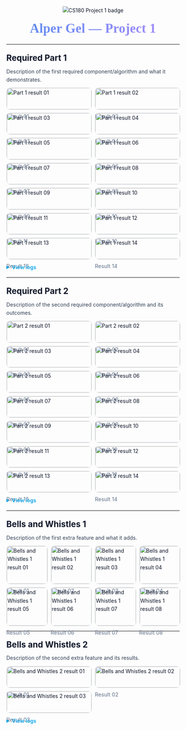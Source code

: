 <link href="https://fonts.googleapis.com/css2?family=Inter:wght@300;400;600;800&family=Playfair+Display:wght@600;700&display=swap" rel="stylesheet">

<div style="max-width: 1100px; margin: 0 auto; padding: 12px 18px; font-family: 'Inter', -apple-system, BlinkMacSystemFont, 'Segoe UI', Roboto, 'Helvetica Neue', Arial, 'Noto Sans', 'Apple Color Emoji', 'Segoe UI Emoji', 'Segoe UI Symbol'; color: #0f172a; line-height: 1.6;">
<p align="center" style="margin: 0 0 10px;">
  <img src="https://img.shields.io/badge/CS180-Project%201-5B8DEF?style=for-the-badge" alt="CS180 Project 1 badge">
</p>

<h2 align="center" style="font-family: 'Playfair Display', serif; font-size: 2.2rem; margin: 0.2rem 0 0.4rem; letter-spacing: 0.3px; background: linear-gradient(90deg, #5B8DEF, #A78BFA); -webkit-background-clip: text; background-clip: text; -webkit-text-fill-color: transparent; color: transparent;">Alper Gel — Project 1</h2>

<hr style="border: none; border-top: 1px solid #e5e7eb; margin: 12px 0 16px;">

<h3 id="required-part-1" style="font-size: 1.4rem; margin: 18px 0 8px;">Required Part 1</h3>
<p style="margin: 0 0 10px; color: #334155;">Description of the first required component/algorithm and what it demonstrates.</p>

<div style="display: grid; grid-template-columns: repeat(auto-fill, minmax(220px, 1fr)); gap: 10px; margin: 8px 0 12px;">
  <!-- Duplicate or replace these figures with your own images -->
  <figure style="margin: 0;">
    <img src="assets/part1/cathedral/aligned_out.jpg" alt="Part 1 result 01" style="width: 100%; height: auto; border-radius: 10px; border: 1px solid #e5e7eb;">
    <figcaption style="font-size: 0.9rem; color: #64748b; margin-top: 6px;">Result 01</figcaption>
  </figure>
  <figure style="margin: 0;">
    <img src="assets/part1/church/aligned_out.jpg" alt="Part 1 result 02" style="width: 100%; height: auto; border-radius: 10px; border: 1px solid #e5e7eb;">
    <figcaption style="font-size: 0.9rem; color: #64748b; margin-top: 6px;">Result 02</figcaption>
  </figure>
  <figure style="margin: 0;">
    <img src="assets/part1/emir/aligned_out.jpg" alt="Part 1 result 03" style="width: 100%; height: auto; border-radius: 10px; border: 1px solid #e5e7eb;">
    <figcaption style="font-size: 0.9rem; color: #64748b; margin-top: 6px;">Result 03</figcaption>
  </figure>
  <figure style="margin: 0;">
    <img src="assets/part1/harvesters/aligned_out.jpg" alt="Part 1 result 04" style="width: 100%; height: auto; border-radius: 10px; border: 1px solid #e5e7eb;">
    <figcaption style="font-size: 0.9rem; color: #64748b; margin-top: 6px;">Result 04</figcaption>
  </figure>
  <figure style="margin: 0;">
    <img src="assets/part1/icon/aligned_out.jpg" alt="Part 1 result 05" style="width: 100%; height: auto; border-radius: 10px; border: 1px solid #e5e7eb;">
    <figcaption style="font-size: 0.9rem; color: #64748b; margin-top: 6px;">Result 05</figcaption>
  </figure>
  <figure style="margin: 0;">
    <img src="assets/part1/italil/aligned_out.jpg" alt="Part 1 result 06" style="width: 100%; height: auto; border-radius: 10px; border: 1px solid #e5e7eb;">
    <figcaption style="font-size: 0.9rem; color: #64748b; margin-top: 6px;">Result 06</figcaption>
  </figure>
  <figure style="margin: 0;">
    <img src="assets/part1/lastochikino/aligned_out.jpg" alt="Part 1 result 07" style="width: 100%; height: auto; border-radius: 10px; border: 1px solid #e5e7eb;">
    <figcaption style="font-size: 0.9rem; color: #64748b; margin-top: 6px;">Result 07</figcaption>
  </figure>
  <figure style="margin: 0;">
    <img src="assets/part1/lugano/aligned_out.jpg" alt="Part 1 result 08" style="width: 100%; height: auto; border-radius: 10px; border: 1px solid #e5e7eb;">
    <figcaption style="font-size: 0.9rem; color: #64748b; margin-top: 6px;">Result 08</figcaption>
  </figure>
  <figure style="margin: 0;">
    <img src="assets/part1/melons/aligned_out.jpg" alt="Part 1 result 09" style="width: 100%; height: auto; border-radius: 10px; border: 1px solid #e5e7eb;">
    <figcaption style="font-size: 0.9rem; color: #64748b; margin-top: 6px;">Result 09</figcaption>
  </figure>
  <figure style="margin: 0;">
    <img src="assets/part1/monastery/aligned_out.jpg" alt="Part 1 result 10" style="width: 100%; height: auto; border-radius: 10px; border: 1px solid #e5e7eb;">
    <figcaption style="font-size: 0.9rem; color: #64748b; margin-top: 6px;">Result 10</figcaption>
  </figure>
  <figure style="margin: 0;">
    <img src="assets/part1/self_portrait/aligned_out.jpg" alt="Part 1 result 11" style="width: 100%; height: auto; border-radius: 10px; border: 1px solid #e5e7eb;">
    <figcaption style="font-size: 0.9rem; color: #64748b; margin-top: 6px;">Result 11</figcaption>
  </figure>
  <figure style="margin: 0;">
    <img src="assets/part1/siren/aligned_out.jpg" alt="Part 1 result 12" style="width: 100%; height: auto; border-radius: 10px; border: 1px solid #e5e7eb;">
    <figcaption style="font-size: 0.9rem; color: #64748b; margin-top: 6px;">Result 12</figcaption>
  </figure>
  <figure style="margin: 0;">
    <img src="assets/part1/three_generations/aligned_out.jpg" alt="Part 1 result 13" style="width: 100%; height: auto; border-radius: 10px; border: 1px solid #e5e7eb;">
    <figcaption style="font-size: 0.9rem; color: #64748b; margin-top: 6px;">Result 13</figcaption>
  </figure>
  <figure style="margin: 0;">
    <img src="assets/part1/tobolsk/aligned_out.jpg" alt="Part 1 result 14" style="width: 100%; height: auto; border-radius: 10px; border: 1px solid #e5e7eb;">
    <figcaption style="font-size: 0.9rem; color: #64748b; margin-top: 6px;">Result 14</figcaption>
  </figure>

  <!-- Image Lightbox Overlay -->
  <div id="img-lightbox" style="display: none; position: fixed; inset: 0; background: rgba(15,23,42,0.75); z-index: 9999; align-items: center; justify-content: center; padding: 24px;">
    <div role="dialog" aria-modal="true" aria-label="Image preview" style="max-width: min(90vw, 1100px); max-height: 90vh; position: relative;">
      <button type="button" id="img-lightbox-close" aria-label="Close image" style="position: absolute; top: -10px; right: -10px; background: #0f172a; color: #fff; border: none; border-radius: 999px; width: 36px; height: 36px; cursor: pointer; font-size: 20px; line-height: 36px; text-align: center;">×</button>
      <img id="img-lightbox-img" src="" alt="Preview" style="max-width: 100%; max-height: 90vh; border-radius: 12px; border: 1px solid #e5e7eb; box-shadow: 0 12px 30px rgba(0,0,0,0.35);">
      <div id="img-lightbox-caption" style="color: #e2e8f0; margin-top: 8px; text-align: center; font-size: 0.95rem;"></div>
    </div>
  </div>

  <script>
  (function () {
    var overlay = document.getElementById('img-lightbox');
    if (!overlay) return;
    var imgEl = document.getElementById('img-lightbox-img');
    var captionEl = document.getElementById('img-lightbox-caption');
    var closeBtn = document.getElementById('img-lightbox-close');

    // Indicate interactivity on thumbnails
    var thumbs = document.querySelectorAll('figure img');
    for (var i = 0; i < thumbs.length; i++) {
      thumbs[i].style.cursor = 'zoom-in';
      thumbs[i].setAttribute('title', 'Click to enlarge');
    }

    function openLightbox(src, alt, caption) {
      imgEl.src = src;
      imgEl.alt = alt || 'Image preview';
      captionEl.textContent = caption || alt || '';
      overlay.style.display = 'flex';
      if (document && document.body) {
        document.body.style.overflow = 'hidden';
      }
    }

    function closeLightbox() {
      overlay.style.display = 'none';
      imgEl.src = '';
      if (document && document.body) {
        document.body.style.overflow = '';
      }
    }

    document.addEventListener('click', function (e) {
      var target = e.target || e.srcElement;
      var img = target && target.closest ? target.closest('figure img') : null;
      if (img) {
        var figure = img.closest ? img.closest('figure') : null;
        var capEl = figure ? figure.querySelector('figcaption') : null;
        var caption = capEl ? capEl.textContent : '';
        e.preventDefault();
        openLightbox(img.getAttribute('src'), img.getAttribute('alt') || '', caption);
      }
    }, false);

    overlay.addEventListener('click', function (e) {
      if (e.target === overlay) {
        closeLightbox();
      }
    });

    closeBtn.addEventListener('click', function () { closeLightbox(); });

    document.addEventListener('keydown', function (e) {
      if (e.key === 'Escape' || e.keyCode === 27) {
        if (overlay.style.display === 'flex') {
          closeLightbox();
        }
      }
    });
  })();
  </script>

</div>

<details>
  <summary style="cursor: pointer; font-weight: 600; color: #0ea5e9;">View logs</summary>
  <pre style="white-space: pre-wrap; background: #f8fafc; border: 1px solid #e5e7eb; border-radius: 8px; padding: 10px; color: #0f172a; margin-top: 8px;">
  (base) root@MSI:/mnt/c/Users/aalis/Documents/Code/Class/FA25/CS180/Project-1# python3 process.py Inputs/  Output_naive/ -d 50
    Found 14 images to process
    Using displacement: ±50
    --------------------------------------------------
    Processing cathedral:  shape (1024, 390)
    Blue-Green Dy: -5; Dx: -2
    Red-Green Dy: 7; Dx: 1
    Output saved to: Output_naive/cathedral/aligned_out.jpg
    Processing monastery:  shape (1024, 391)
    Blue-Green Dy: 3; Dx: -2
    Red-Green Dy: 6; Dx: 1
    Output saved to: Output_naive/monastery/aligned_out.jpg
    Processing tobolsk:  shape (1024, 396)
    Blue-Green Dy: -3; Dx: -3
    Red-Green Dy: 4; Dx: 1
    Output saved to: Output_naive/tobolsk/aligned_out.jpg
    Processing church:  shape (9607, 3634)
    Resizing church By 4
    Blue-Green Dy: -6; Dx: -1
    Red-Green Dy: 8; Dx: -2
    Output saved to: Output_naive/church/aligned_out.jpg
    Processing emir:  shape (9627, 3702)
    Resizing emir By 4
    Blue-Green Dy: -12; Dx: -6
    Red-Green Dy: 14; Dx: 4
    Output saved to: Output_naive/emir/aligned_out.jpg
    Processing harvesters:  shape (9656, 3683)
    Resizing harvesters By 4
    Blue-Green Dy: -14; Dx: -4
    Red-Green Dy: 16; Dx: -1
    Output saved to: Output_naive/harvesters/aligned_out.jpg
    Processing icon:  shape (9732, 3741)
    Resizing icon By 4
    Blue-Green Dy: -10; Dx: -4
    Red-Green Dy: 12; Dx: 1
    Output saved to: Output_naive/icon/aligned_out.jpg
    Processing italil:  shape (9693, 3719)
    Resizing italil By 4
    Blue-Green Dy: -9; Dx: -5
    Red-Green Dy: 9; Dx: 4
    Output saved to: Output_naive/italil/aligned_out.jpg
    Processing lastochikino:  shape (9723, 3700)
    Resizing lastochikino By 4
    Blue-Green Dy: 1; Dx: 1
    Red-Green Dy: 20; Dx: -2
    Output saved to: Output_naive/lastochikino/aligned_out.jpg
    Processing lugano:  shape (9733, 3779)
    Resizing lugano By 4
    Blue-Green Dy: -10; Dx: 4
    Red-Green Dy: 13; Dx: -3
    Output saved to: Output_naive/lugano/aligned_out.jpg
    Processing melons:  shape (9724, 3770)
    Resizing melons By 4
    Blue-Green Dy: -20; Dx: -3
    Red-Green Dy: 24; Dx: 1
    Output saved to: Output_naive/melons/aligned_out.jpg
    Processing self_portrait:  shape (9754, 3810)
    Resizing self_portrait By 4
    Blue-Green Dy: -19; Dx: -7
    Red-Green Dy: 24; Dx: 2
    Output saved to: Output_naive/self_portrait/aligned_out.jpg
    Processing siren:  shape (9752, 3817)
    Resizing siren By 4
    Blue-Green Dy: -12; Dx: 1
    Red-Green Dy: 11; Dx: -5
    Output saved to: Output_naive/siren/aligned_out.jpg
    Processing three_generations:  shape (9629, 3714)
    Resizing three_generations By 4
    Blue-Green Dy: -13; Dx: -4
    Red-Green Dy: 15; Dx: -1
    Output saved to: Output_naive/three_generations/aligned_out.jpg
    --------------------------------------------------
    Processing completed: 14/14 images successful
    Total processing time: 215.29 seconds
  </pre>
</details>

<hr style="border: none; border-top: 1px solid #e5e7eb; margin: 14px 0 14px;">

<h3 id="required-part-2" style="font-size: 1.4rem; margin: 18px 0 8px;">Required Part 2</h3>
<p style="margin: 0 0 10px; color: #334155;">Description of the second required component/algorithm and its outcomes.</p>
<div style="display: grid; grid-template-columns: repeat(auto-fill, minmax(220px, 1fr)); gap: 10px; margin: 8px 0 12px;">
  <!-- Duplicate or replace these figures with your own images -->
  <figure style="margin: 0;">
    <img src="assets/part2/cathedral/pyramid_out.jpg" alt="Part 2 result 01" style="width: 100%; height: auto; border-radius: 10px; border: 1px solid #e5e7eb;">
    <figcaption style="font-size: 0.9rem; color: #64748b; margin-top: 6px;">Result 01</figcaption>
  </figure>
  <figure style="margin: 0;">
    <img src="assets/part2/church/pyramid_out.jpg" alt="Part 2 result 02" style="width: 100%; height: auto; border-radius: 10px; border: 1px solid #e5e7eb;">
    <figcaption style="font-size: 0.9rem; color: #64748b; margin-top: 6px;">Result 02</figcaption>
  </figure>
  <figure style="margin: 0;">
    <img src="assets/part2/emir/pyramid_out.jpg" alt="Part 2 result 03" style="width: 100%; height: auto; border-radius: 10px; border: 1px solid #e5e7eb;">
    <figcaption style="font-size: 0.9rem; color: #64748b; margin-top: 6px;">Result 03</figcaption>
  </figure>
  <figure style="margin: 0;">
    <img src="assets/part2/harvesters/pyramid_out.jpg" alt="Part 2 result 04" style="width: 100%; height: auto; border-radius: 10px; border: 1px solid #e5e7eb;">
    <figcaption style="font-size: 0.9rem; color: #64748b; margin-top: 6px;">Result 04</figcaption>
  </figure>
  <figure style="margin: 0;">
    <img src="assets/part2/icon/pyramid_out.jpg" alt="Part 2 result 05" style="width: 100%; height: auto; border-radius: 10px; border: 1px solid #e5e7eb;">
    <figcaption style="font-size: 0.9rem; color: #64748b; margin-top: 6px;">Result 05</figcaption>
  </figure>
  <figure style="margin: 0;">
    <img src="assets/part2/italil/pyramid_out.jpg" alt="Part 2 result 06" style="width: 100%; height: auto; border-radius: 10px; border: 1px solid #e5e7eb;">
    <figcaption style="font-size: 0.9rem; color: #64748b; margin-top: 6px;">Result 06</figcaption>
  </figure>
  <figure style="margin: 0;">
    <img src="assets/part2/lastochikino/pyramid_out.jpg" alt="Part 2 result 07" style="width: 100%; height: auto; border-radius: 10px; border: 1px solid #e5e7eb;">
    <figcaption style="font-size: 0.9rem; color: #64748b; margin-top: 6px;">Result 07</figcaption>
  </figure>
  <figure style="margin: 0;">
    <img src="assets/part2/lugano/pyramid_out.jpg" alt="Part 2 result 08" style="width: 100%; height: auto; border-radius: 10px; border: 1px solid #e5e7eb;">
    <figcaption style="font-size: 0.9rem; color: #64748b; margin-top: 6px;">Result 08</figcaption>
  </figure>
  <figure style="margin: 0;">
    <img src="assets/part2/melons/pyramid_out.jpg" alt="Part 2 result 09" style="width: 100%; height: auto; border-radius: 10px; border: 1px solid #e5e7eb;">
    <figcaption style="font-size: 0.9rem; color: #64748b; margin-top: 6px;">Result 09</figcaption>
  </figure>
  <figure style="margin: 0;">
    <img src="assets/part2/monastery/pyramid_out.jpg" alt="Part 2 result 10" style="width: 100%; height: auto; border-radius: 10px; border: 1px solid #e5e7eb;">
    <figcaption style="font-size: 0.9rem; color: #64748b; margin-top: 6px;">Result 10</figcaption>
  </figure>
  <figure style="margin: 0;">
    <img src="assets/part2/self_portrait/pyramid_out.jpg" alt="Part 2 result 11" style="width: 100%; height: auto; border-radius: 10px; border: 1px solid #e5e7eb;">
    <figcaption style="font-size: 0.9rem; color: #64748b; margin-top: 6px;">Result 11</figcaption>
  </figure>
  <figure style="margin: 0;">
    <img src="assets/part2/siren/pyramid_out.jpg" alt="Part 2 result 12" style="width: 100%; height: auto; border-radius: 10px; border: 1px solid #e5e7eb;">
    <figcaption style="font-size: 0.9rem; color: #64748b; margin-top: 6px;">Result 12</figcaption>
  </figure>
  <figure style="margin: 0;">
    <img src="assets/part2/three_generations/pyramid_out.jpg" alt="Part 2 result 13" style="width: 100%; height: auto; border-radius: 10px; border: 1px solid #e5e7eb;">
    <figcaption style="font-size: 0.9rem; color: #64748b; margin-top: 6px;">Result 13</figcaption>
  </figure>
  <figure style="margin: 0;">
    <img src="assets/part2/tobolsk/pyramid_out.jpg" alt="Part 2 result 14" style="width: 100%; height: auto; border-radius: 10px; border: 1px solid #e5e7eb;">
    <figcaption style="font-size: 0.9rem; color: #64748b; margin-top: 6px;">Result 14</figcaption>
  </figure>
</div>

<details>
  <summary style="cursor: pointer; font-weight: 600; color: #0ea5e9;">View logs</summary>
  <pre style="white-space: pre-wrap; background: #f8fafc; border: 1px solid #e5e7eb; border-radius: 8px; padding: 10px; color: #0f172a; margin-top: 8px;">
    (base) root@MSI:/mnt/c/Users/aalis/Documents/Code/Class/FA25/CS180/Project-1# python3 process_pyramid.py Inputs/  Output_pyr/
    Blue-Green Dy: -5; Dx: -2
    Red-Green Dy: 7; Dx: 1
    Processed cathedral.jpg: output shape (341, 390, 3)
    Blue-Green Dy: 3; Dx: -2
    Red-Green Dy: 6; Dx: 1
    Processed monastery.jpg: output shape (341, 391, 3)
    Blue-Green Dy: -3; Dx: -3
    Red-Green Dy: 4; Dx: 1
    Processed tobolsk.jpg: output shape (341, 396, 3)
    Blue-Green Dy: -25; Dx: -4
    Red-Green Dy: 33; Dx: -8
    Processed church.tif: output shape (3202, 3634, 3)
    Blue-Green Dy: -49; Dx: -24
    Red-Green Dy: 57; Dx: 17
    Processed emir.tif: output shape (3209, 3702, 3)
    Blue-Green Dy: -59; Dx: -17
    Red-Green Dy: 65; Dx: -3
    Processed harvesters.tif: output shape (3218, 3683, 3)
    Blue-Green Dy: -41; Dx: -17
    Red-Green Dy: 48; Dx: 5
    Processed icon.tif: output shape (3244, 3741, 3)
    Blue-Green Dy: -38; Dx: -21
    Red-Green Dy: 39; Dx: 15
    Processed italil.tif: output shape (3231, 3719, 3)
    Blue-Green Dy: 3; Dx: 2
    Red-Green Dy: 78; Dx: -7
    Processed lastochikino.tif: output shape (3241, 3700, 3)
    Blue-Green Dy: -41; Dx: 16
    Red-Green Dy: 53; Dx: -13
    Processed lugano.tif: output shape (3244, 3779, 3)
    Blue-Green Dy: -82; Dx: -11
    Red-Green Dy: 96; Dx: 3
    Processed melons.tif: output shape (3241, 3770, 3)
    Blue-Green Dy: -78; Dx: -29
    Red-Green Dy: 98; Dx: 8
    Processed self_portrait.tif: output shape (3251, 3810, 3)
    Blue-Green Dy: -50; Dx: 5
    Red-Green Dy: 47; Dx: -19
    Processed siren.tif: output shape (3250, 3817, 3)
    Blue-Green Dy: -52; Dx: -14
    Red-Green Dy: 59; Dx: -3
    Processed three_generations.tif: output shape (3209, 3714, 3)

    Total processing time: 134.69 seconds
  </pre>
</details>

<hr style="border: none; border-top: 1px solid #e5e7eb; margin: 14px 0 14px;">

<h3 id="bells-1" style="font-size: 1.4rem; margin: 18px 0 8px;">Bells and Whistles 1</h3>
<p style="margin: 0 0 10px; color: #334155;">Description of the first extra feature and what it adds.</p>

<div style="display: grid; grid-template-columns: repeat(4, 1fr); gap: 10px; margin: 8px 0 12px;">
  <figure style="margin: 0;">
    <img src="assets/bells1/result_01.jpg" alt="Bells and Whistles 1 result 01" style="width: 100%; height: auto; border-radius: 10px; border: 1px solid #e5e7eb;">
    <figcaption style="font-size: 0.9rem; color: #64748b; margin-top: 6px;">Result 01</figcaption>
  </figure>
  <figure style="margin: 0;">
    <img src="assets/bells1/result_02.jpg" alt="Bells and Whistles 1 result 02" style="width: 100%; height: auto; border-radius: 10px; border: 1px solid #e5e7eb;">
    <figcaption style="font-size: 0.9rem; color: #64748b; margin-top: 6px;">Result 02</figcaption>
  </figure>
  <figure style="margin: 0;">
    <img src="assets/bells1/result_03.jpg" alt="Bells and Whistles 1 result 03" style="width: 100%; height: auto; border-radius: 10px; border: 1px solid #e5e7eb;">
    <figcaption style="font-size: 0.9rem; color: #64748b; margin-top: 6px;">Result 03</figcaption>
  </figure>
  <figure style="margin: 0;">
    <img src="assets/bells1/result_04.jpg" alt="Bells and Whistles 1 result 04" style="width: 100%; height: auto; border-radius: 10px; border: 1px solid #e5e7eb;">
    <figcaption style="font-size: 0.9rem; color: #64748b; margin-top: 6px;">Result 04</figcaption>
  </figure>
  <figure style="margin: 0;">
    <img src="assets/bells1/result_05.jpg" alt="Bells and Whistles 1 result 05" style="width: 100%; height: auto; border-radius: 10px; border: 1px solid #e5e7eb;">
    <figcaption style="font-size: 0.9rem; color: #64748b; margin-top: 6px;">Result 05</figcaption>
  </figure>
  <figure style="margin: 0;">
    <img src="assets/bells1/result_06.jpg" alt="Bells and Whistles 1 result 06" style="width: 100%; height: auto; border-radius: 10px; border: 1px solid #e5e7eb;">
    <figcaption style="font-size: 0.9rem; color: #64748b; margin-top: 6px;">Result 06</figcaption>
  </figure>
  <figure style="margin: 0;">
    <img src="assets/bells1/result_07.jpg" alt="Bells and Whistles 1 result 07" style="width: 100%; height: auto; border-radius: 10px; border: 1px solid #e5e7eb;">
    <figcaption style="font-size: 0.9rem; color: #64748b; margin-top: 6px;">Result 07</figcaption>
  </figure>
  <figure style="margin: 0;">
    <img src="assets/bells1/result_08.jpg" alt="Bells and Whistles 1 result 08" style="width: 100%; height: auto; border-radius: 10px; border: 1px solid #e5e7eb;">
    <figcaption style="font-size: 0.9rem; color: #64748b; margin-top: 6px;">Result 08</figcaption>
  </figure>
</div>



<hr style="border: none; border-top: 1px solid #e5e7eb; margin: 14px 0 14px;">

<h3 id="bells-2" style="font-size: 1.4rem; margin: 18px 0 8px;">Bells and Whistles 2</h3>
<p style="margin: 0 0 10px; color: #334155;">Description of the second extra feature and its results.</p>

<div style="display: grid; grid-template-columns: repeat(auto-fill, minmax(220px, 1fr)); gap: 10px; margin: 8px 0 12px;">
  <figure style="margin: 0;">
    <img src="assets/bells2/result_01.jpg" alt="Bells and Whistles 2 result 01" style="width: 100%; height: auto; border-radius: 10px; border: 1px solid #e5e7eb;">
    <figcaption style="font-size: 0.9rem; color: #64748b; margin-top: 6px;">Result 01</figcaption>
  </figure>
  <figure style="margin: 0;">
    <img src="assets/bells2/result_02.jpg" alt="Bells and Whistles 2 result 02" style="width: 100%; height: auto; border-radius: 10px; border: 1px solid #e5e7eb;">
    <figcaption style="font-size: 0.9rem; color: #64748b; margin-top: 6px;">Result 02</figcaption>
  </figure>
  <figure style="margin: 0;">
    <img src="assets/bells2/result_03.jpg" alt="Bells and Whistles 2 result 03" style="width: 100%; height: auto; border-radius: 10px; border: 1px solid #e5e7eb;">
    <figcaption style="font-size: 0.9rem; color: #64748b; margin-top: 6px;">Result 03</figcaption>
  </figure>
</div>

<details>
  <summary style="cursor: pointer; font-weight: 600; color: #0ea5e9;">View logs</summary>
  <pre style="white-space: pre-wrap; background: #f8fafc; border: 1px solid #e5e7eb; border-radius: 8px; padding: 10px; color: #0f172a; margin-top: 8px;">[Replace with your Bells and Whistles 2 logs]
iteration=1, params=..., metric=...
iteration=2, params=..., metric=...
...
  </pre>
</details>

</div>





